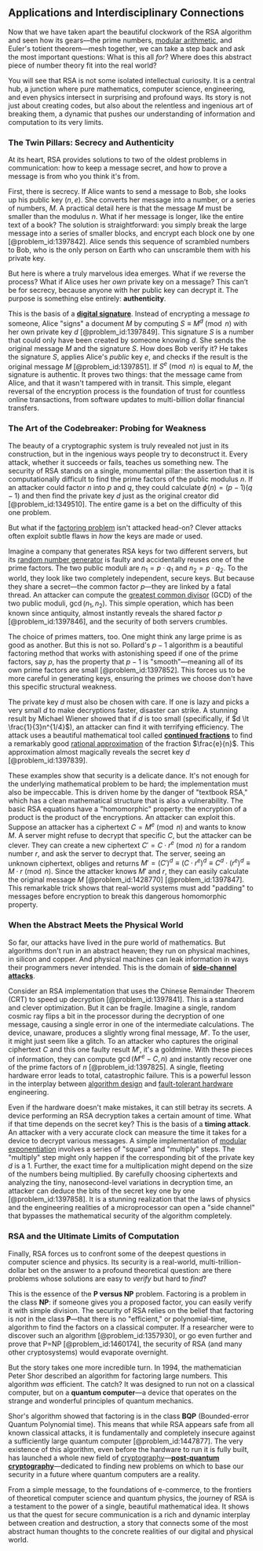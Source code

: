 ## Applications and Interdisciplinary Connections

Now that we have taken apart the beautiful clockwork of the RSA algorithm and seen how its gears—the prime numbers, [modular arithmetic](@article_id:143206), and Euler's totient theorem—mesh together, we can take a step back and ask the most important questions: What is this all *for*? Where does this abstract piece of number theory fit into the real world?

You will see that RSA is not some isolated intellectual curiosity. It is a central hub, a junction where pure mathematics, computer science, engineering, and even physics intersect in surprising and profound ways. Its story is not just about creating codes, but also about the relentless and ingenious art of breaking them, a dynamic that pushes our understanding of information and computation to its very limits.

### The Twin Pillars: Secrecy and Authenticity

At its heart, RSA provides solutions to two of the oldest problems in communication: how to keep a message secret, and how to prove a message is from who you think it's from.

First, there is secrecy. If Alice wants to send a message to Bob, she looks up his public key $(n, e)$. She converts her message into a number, or a series of numbers, $M$. A practical detail here is that the message $M$ must be smaller than the modulus $n$. What if her message is longer, like the entire text of a book? The solution is straightforward: you simply break the large message into a series of smaller blocks, and encrypt each block one by one [@problem_id:1397842]. Alice sends this sequence of scrambled numbers to Bob, who is the only person on Earth who can unscramble them with his private key.

But here is where a truly marvelous idea emerges. What if we reverse the process? What if Alice uses her *own* private key on a message? This can’t be for secrecy, because anyone with her public key can decrypt it. The purpose is something else entirely: **authenticity**.

This is the basis of a **[digital signature](@article_id:262530)**. Instead of encrypting a message *to* someone, Alice "signs" a document $M$ by computing $S \equiv M^d \pmod{n}$ with her own private key $d$ [@problem_id:1397849]. This signature $S$ is a number that could only have been created by someone knowing $d$. She sends the original message $M$ and the signature $S$. How does Bob verify it? He takes the signature $S$, applies Alice's *public* key $e$, and checks if the result is the original message $M$ [@problem_id:1397851]. If $S^e \pmod{n}$ is equal to $M$, the signature is authentic. It proves two things: that the message came from Alice, and that it wasn't tampered with in transit. This simple, elegant reversal of the encryption process is the foundation of trust for countless online transactions, from software updates to multi-billion dollar financial transfers.

### The Art of the Codebreaker: Probing for Weakness

The beauty of a cryptographic system is truly revealed not just in its construction, but in the ingenious ways people try to deconstruct it. Every attack, whether it succeeds or fails, teaches us something new. The security of RSA stands on a single, monumental pillar: the assertion that it is computationally difficult to find the prime factors of the public modulus $n$. If an attacker could factor $n$ into $p$ and $q$, they could calculate $\phi(n) = (p-1)(q-1)$ and then find the private key $d$ just as the original creator did [@problem_id:1349510]. The entire game is a bet on the difficulty of this one problem.

But what if the [factoring problem](@article_id:261220) isn't attacked head-on? Clever attacks often exploit subtle flaws in *how* the keys are made or used.

Imagine a company that generates RSA keys for two different servers, but its [random number generator](@article_id:635900) is faulty and accidentally reuses one of the prime factors. The two public moduli are $n_1 = p \cdot q_1$ and $n_2 = p \cdot q_2$. To the world, they look like two completely independent, secure keys. But because they share a secret—the common factor $p$—they are linked by a fatal thread. An attacker can compute the [greatest common divisor](@article_id:142453) (GCD) of the two public moduli, $\gcd(n_1, n_2)$. This simple operation, which has been known since antiquity, almost instantly reveals the shared factor $p$ [@problem_id:1397846], and the security of both servers crumbles.

The choice of primes matters, too. One might think any large prime is as good as another. But this is not so. Pollard's $p-1$ algorithm is a beautiful factoring method that works with astonishing speed if one of the prime factors, say $p$, has the property that $p-1$ is "smooth"—meaning all of its own prime factors are small [@problem_id:1397852]. This forces us to be more careful in generating keys, ensuring the primes we choose don't have this specific structural weakness.

The private key $d$ must also be chosen with care. If one is lazy and picks a very small $d$ to make decryptions faster, disaster can strike. A stunning result by Michael Wiener showed that if $d$ is too small (specifically, if $d \lt \frac{1}{3}n^{1/4}$), an attacker can find it with terrifying efficiency. The attack uses a beautiful mathematical tool called **[continued fractions](@article_id:263525)** to find a remarkably good [rational approximation](@article_id:136221) of the fraction $\frac{e}{n}$. This approximation almost magically reveals the secret key $d$ [@problem_id:1397839].

These examples show that security is a delicate dance. It's not enough for the underlying mathematical problem to be hard; the implementation must also be impeccable. This is driven home by the danger of "textbook RSA," which has a clean mathematical structure that is also a vulnerability. The basic RSA equations have a "homomorphic" property: the encryption of a product is the product of the encryptions. An attacker can exploit this. Suppose an attacker has a ciphertext $C=M^e \pmod n$ and wants to know $M$. A server might refuse to decrypt that specific $C$, but the attacker can be clever. They can create a new ciphertext $C' = C \cdot r^e \pmod n$ for a random number $r$, and ask the server to decrypt that. The server, seeing an unknown ciphertext, obliges and returns $M' = (C')^d \equiv (C \cdot r^e)^d \equiv C^d \cdot (r^e)^d \equiv M \cdot r \pmod n$. Since the attacker knows $M'$ and $r$, they can easily calculate the original message $M$ [@problem_id:1428770] [@problem_id:1397847]. This remarkable trick shows that real-world systems must add "padding" to messages before encryption to break this dangerous homomorphic property.

### When the Abstract Meets the Physical World

So far, our attacks have lived in the pure world of mathematics. But algorithms don't run in an abstract heaven; they run on physical machines, in silicon and copper. And physical machines can leak information in ways their programmers never intended. This is the domain of **[side-channel attacks](@article_id:275491)**.

Consider an RSA implementation that uses the Chinese Remainder Theorem (CRT) to speed up decryption [@problem_id:1397841]. This is a standard and clever optimization. But it can be fragile. Imagine a single, random cosmic ray flips a bit in the processor during the decryption of one message, causing a single error in one of the intermediate calculations. The device, unaware, produces a slightly wrong final message, $M'$. To the user, it might just seem like a glitch. To an attacker who captures the original ciphertext $C$ and this one faulty result $M'$, it's a goldmine. With these pieces of information, they can compute $\gcd(M'^e - C, n)$ and instantly recover one of the prime factors of $n$ [@problem_id:1397825]. A single, fleeting hardware error leads to total, catastrophic failure. This is a powerful lesson in the interplay between [algorithm design](@article_id:633735) and [fault-tolerant hardware](@article_id:176590) engineering.

Even if the hardware doesn't make mistakes, it can still betray its secrets. A device performing an RSA decryption takes a certain amount of time. What if that time depends on the secret key? This is the basis of a **timing attack**. An attacker with a very accurate clock can measure the time it takes for a device to decrypt various messages. A simple implementation of [modular exponentiation](@article_id:146245) involves a series of "square" and "multiply" steps. The "multiply" step might only happen if the corresponding bit of the private key $d$ is a 1. Further, the exact time for a multiplication might depend on the size of the numbers being multiplied. By carefully choosing ciphertexts and analyzing the tiny, nanosecond-level variations in decryption time, an attacker can deduce the bits of the secret key one by one [@problem_id:1397858]. It is a stunning realization that the laws of physics and the engineering realities of a microprocessor can open a "side channel" that bypasses the mathematical security of the algorithm completely.

### RSA and the Ultimate Limits of Computation

Finally, RSA forces us to confront some of the deepest questions in computer science and physics. Its security is a real-world, multi-trillion-dollar bet on the answer to a profound theoretical question: are there problems whose solutions are easy to *verify* but hard to *find*?

This is the essence of the **P versus NP** problem. Factoring is a problem in the class **NP**: if someone gives you a proposed factor, you can easily verify it with simple division. The security of RSA relies on the belief that factoring is *not* in the class **P**—that there is no "efficient," or polynomial-time, algorithm to find the factors on a classical computer. If a researcher were to discover such an algorithm [@problem_id:1357930], or go even further and prove that P=NP [@problem_id:1460174], the security of RSA (and many other cryptosystems) would evaporate overnight.

But the story takes one more incredible turn. In 1994, the mathematician Peter Shor described an algorithm for factoring large numbers. This algorithm *was* efficient. The catch? It was designed to run not on a classical computer, but on a **quantum computer**—a device that operates on the strange and wonderful principles of quantum mechanics.

Shor's algorithm showed that factoring is in the class **BQP** (Bounded-error Quantum Polynomial time). This means that while RSA appears safe from all known classical attacks, it is fundamentally and completely insecure against a sufficiently large quantum computer [@problem_id:1447877]. The very existence of this algorithm, even before the hardware to run it is fully built, has launched a whole new field of [cryptography](@article_id:138672)—**[post-quantum cryptography](@article_id:141452)**—dedicated to finding new problems on which to base our security in a future where quantum computers are a reality.

From a simple message, to the foundations of e-commerce, to the frontiers of theoretical computer science and quantum physics, the journey of RSA is a testament to the power of a single, beautiful mathematical idea. It shows us that the quest for secure communication is a rich and dynamic interplay between creation and destruction, a story that connects some of the most abstract human thoughts to the concrete realities of our digital and physical world.
